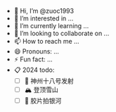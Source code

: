 - 👋 Hi, I’m @zuoc1993
- 👀 I’m interested in ...
- 🌱 I’m currently learning ...
- 💞️ I’m looking to collaborate on ...
- 📫 How to reach me ...
- 😄 Pronouns: ...
- ⚡ Fun fact: ...
- 📋 2024 todo:
  - [ ] 🚀 神州十八号发射
  - [ ] 🏔️ 登顶雪山
  - [ ] 🌌 胶片拍银河

<!---
zuoc1993/zuoc1993 is a ✨ special ✨ repository because its `README.md` (this file) appears on your GitHub profile.
You can click the Preview link to take a look at your changes.
--->
